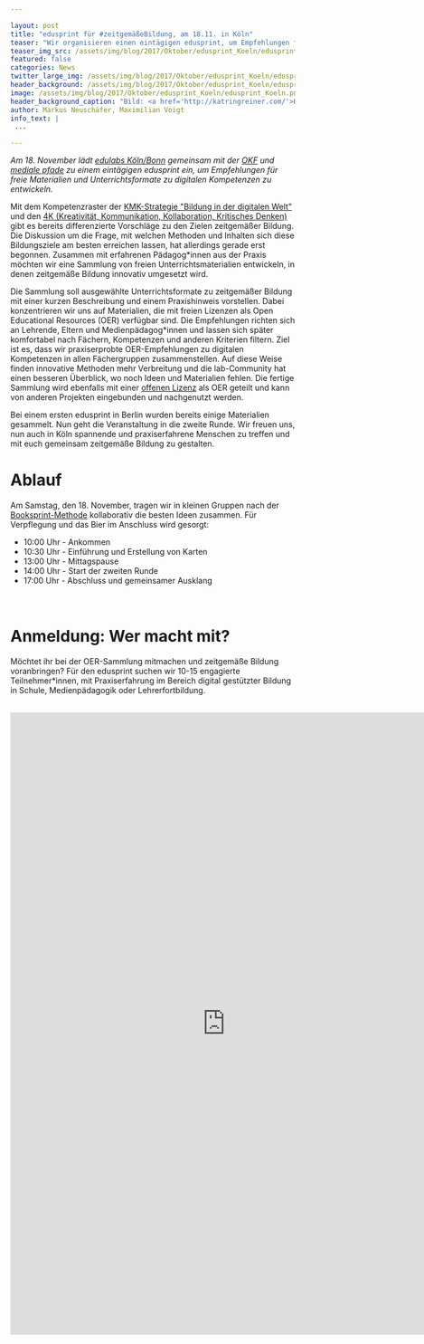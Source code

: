 ```yaml
---

layout: post
title: "edusprint für #zeitgemäßeBildung, am 18.11. in Köln"
teaser: "Wir organisieren einen eintägigen edusprint, um Empfehlungen für Materialien und Unterrichtsformate zu digitalen Kompetenzen zu entwickeln."
teaser_img_src: /assets/img/blog/2017/Oktober/edusprint_Koeln/edusprint_Koeln.png
featured: false
categories: News
twitter_large_img: /assets/img/blog/2017/Oktober/edusprint_Koeln/edusprint_Koeln.png
header_background: /assets/img/blog/2017/Oktober/edusprint_Koeln/edusprint.jpg
image: /assets/img/blog/2017/Oktober/edusprint_Koeln/edusprint_Koeln.png
header_background_caption: "Bild: <a href='http://katringreiner.com/'>Katrin Greiner</a>, <a href='https://creativecommons.org/licenses/by/4.0/legalcode'>CC-BY 4.0</a>"
author: Markus Neuschäfer, Maximilian Voigt
info_text: |
 ...

---
```

*Am 18. November lädt [edulabs Köln/Bonn](https://edulabs.de/labs/edulabsk-bn) gemeinsam mit der [OKF](https://www.okfn.de) und [mediale pfade](http://www.medialepfade.org/) zu einem eintägigen edusprint ein, um Empfehlungen für freie Materialien und Unterrichtsformate zu digitalen Kompetenzen zu entwickeln.*

Mit dem Kompetenzraster der [KMK-Strategie "Bildung in der digitalen Welt"](https://www.kmk.org/fileadmin/Dateien/pdf/PresseUndAktuelles/2016/Bildung_digitale_Welt_Webversion.pdf) und den [4K (Kreativität, Kommunikation, Kollaboration, Kritisches Denken)](http://politik-digital.de/news/aula-schuelerbeteiligung-und-die-kompetenzen-der-zukunft-153015/) gibt es bereits differenzierte Vorschläge zu den Zielen zeitgemäßer Bildung. Die Diskussion um die Frage, mit welchen Methoden und Inhalten sich diese Bildungsziele am besten erreichen lassen, hat allerdings gerade erst begonnen. Zusammen mit erfahrenen Pädagog*innen aus der Praxis möchten wir eine Sammlung von freien Unterrichtsmaterialien entwickeln, in denen zeitgemäße Bildung innovativ umgesetzt wird.

Die Sammlung soll ausgewählte Unterrichtsformate zu zeitgemäßer Bildung mit einer kurzen Beschreibung und einem Praxishinweis vorstellen. Dabei konzentrieren wir uns auf Materialien, die mit freien Lizenzen als Open Educational Resources (OER) verfügbar sind. Die Empfehlungen richten sich an Lehrende, Eltern und Medienpädagog*innen und lassen sich später komfortabel nach Fächern, Kompetenzen und anderen Kriterien filtern. Ziel ist es, dass wir praxiserprobte OER-Empfehlungen zu digitalen Kompetenzen in allen Fächergruppen zusammenstellen. Auf diese Weise finden innovative Methoden mehr Verbreitung und die lab-Community hat einen besseren Überblick, wo noch Ideen und Materialien fehlen. Die fertige Sammlung wird ebenfalls mit einer [offenen Lizenz](http://opendefinition.org/od/2.0/de/) als OER geteilt und kann von anderen Projekten eingebunden und nachgenutzt werden.

Bei einem ersten edusprint in Berlin wurden bereits einige Materialien gesammelt. Nun geht die Veranstaltung in die zweite Runde. Wir freuen uns, nun auch in Köln spannende und praxiserfahrene Menschen zu treffen und mit euch gemeinsam zeitgemäße Bildung zu gestalten.

# Ablauf
Am Samstag, den 18. November, tragen wir in kleinen Gruppen nach der [Booksprint-Methode](https://en.wikipedia.org/wiki/Book_sprint) kollaborativ die besten Ideen zusammen. Für Verpflegung und das Bier im Anschluss wird gesorgt:

* 10:00 Uhr - Ankommen
* 10:30 Uhr - Einführung und Erstellung von Karten
* 13:00 Uhr - Mittagspause
* 14:00 Uhr - Start der zweiten Runde
* 17:00 Uhr - Abschluss und gemeinsamer Ausklang<br><br><br>

# Anmeldung: Wer macht mit?
Möchtet ihr bei der OER-Sammlung mitmachen und zeitgemäße Bildung voranbringen? Für den edusprint suchen wir 10-15 engagierte Teilnehmer*innen, mit Praxiserfahrung im Bereich digital gestützter Bildung in Schule, Medienpädagogik oder Lehrerfortbildung.<br><br>

<iframe src="https://docs.google.com/forms/d/e/1FAIpQLSeiOcVXU1_JFlHQyAwkyRN12bxxtBZtJXpYDm-fRLoMr09x4w/viewform?embedded=true" width="760" height="1100" frameborder="0" marginheight="0" marginwidth="0">Wird geladen...</iframe>


